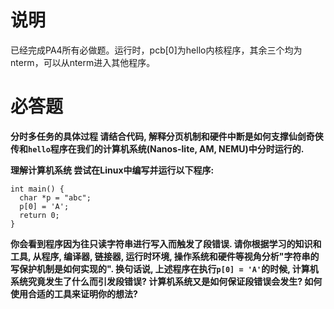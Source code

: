 # 说明
已经完成PA4所有必做题。运行时，pcb[0]为hello内核程序，其余三个均为nterm，可以从nterm进入其他程序。

# 必答题

**分时多任务的具体过程 请结合代码, 解释分页机制和硬件中断是如何支撑仙剑奇侠传和`hello`程序在我们的计算机系统(Nanos-lite, AM, NEMU)中分时运行的.**



**理解计算机系统 尝试在Linux中编写并运行以下程序:**
```
int main() {
  char *p = "abc";
  p[0] = 'A';
  return 0;
}
```
**你会看到程序因为往只读字符串进行写入而触发了段错误. 请你根据学习的知识和工具, 从程序, 编译器, 链接器, 运行时环境, 操作系统和硬件等视角分析"字符串的写保护机制是如何实现的". 换句话说, 上述程序在执行`p[0] = 'A'`的时候, 计算机系统究竟发生了什么而引发段错误? 计算机系统又是如何保证段错误会发生? 如何使用合适的工具来证明你的想法?**
